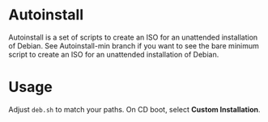 Autoinstall
===========
Autoinstall is a set of scripts to create an ISO for an unattended installation of Debian.
See Autoinstall-min branch if you want to see the bare minimum script to create an ISO for an unattended installation of Debian.

Usage
=====
Adjust `deb.sh` to match your paths.
On CD boot, select **Custom Installation**.
